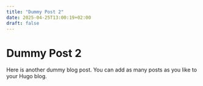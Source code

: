 ```yaml
---
title: "Dummy Post 2"
date: 2025-04-25T13:00:19+02:00
draft: false
---
```


# Dummy Post 2

Here is another dummy blog post. You can add as many posts as you like to your Hugo blog.
